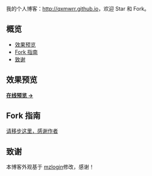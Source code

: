 我的个人博客：<http://qxmwrr.github.io>，欢迎 Star 和 Fork。

## 概览

<!-- vim-markdown-toc GFM -->
* [效果预览](#效果预览)
* [Fork 指南](#fork-指南)
* [致谢](#致谢)

<!-- vim-markdown-toc -->

## 效果预览

**[在线预览 &rarr;](http://qxmwrr.github.io)**

## Fork 指南

[请移步这里，感谢作者](https://github.com/mzlogin/mzlogin.github.io)


## 致谢

本博客外观基于 [mzlogin](https://github.com/mzlogin/mzlogin.github.io)修改，感谢！

